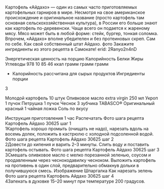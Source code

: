 Картофель «Айдахо» — один из самых часто приготовляемых картофельных гарниров в мире. Несмотря на свое американское происхождение и оригинальное название (просто картофель там основная сельскохозяйственная культура), в России его больше знают как картофель по-деревенски. Чаще всего он подается к жареному мясу. Мясо может быть в любой форме: стейк, бургер, тонкая соломка. Впрочем, «Айдахо» вполне убедителен и без протеиновых скреп. Сам по себе. Как свой собственный штат Айдахо.
фото
Закажите ингредиенты из этого рецепта в Самокате!
erid: 2Ranyo2n4nD

Энергетическая ценность на порцию
Калорийность
Белки
Жиры
Углеводы
978
10
85
46
ккал
грамм
грамм
грамм
* Калорийность рассчитана для сырых продуктов
Ингредиенты
порции

3

Молодой картофель
10 штук
Оливковое масло extra virgin
250 мл
Укроп
1 пучок
Петрушка
1 пучок
Чеснок
3 зубчика
TABASCO® Оригинальный красный
1 чайная ложка
Соль
по вкусу

Инструкция приготовления
1 час
Распечатать
Фото шага рецепта Картофель Айдахо 30625 шаг 1  
1Картофель хорошо промыть (очищать не надо), нарезать вдоль на восемь долек, положить в кастрюлю с холодной подсоленной водой.
Фото шага рецепта Картофель Айдахо 30625 шаг 2  
2Довести до кипения и варить 2–3 минуты. Слить воду и поставить картофель остывать.
Фото шага рецепта Картофель Айдахо 30625 шаг 3  
3Смешать оливковое масло с мелко порезанной зеленью, соусом и продавленным через чеснокодавилку чесноком. Выложить картофель на противень в один слой, предварительно обмакнув дольки в получившуюся смесь.
Изображение
Шпаргалка
Как нарезать зелень
Фото шага рецепта Картофель Айдахо 30625 шаг 4  
4Запекать в духовке 15–20 минут при температуре 200 градусов.